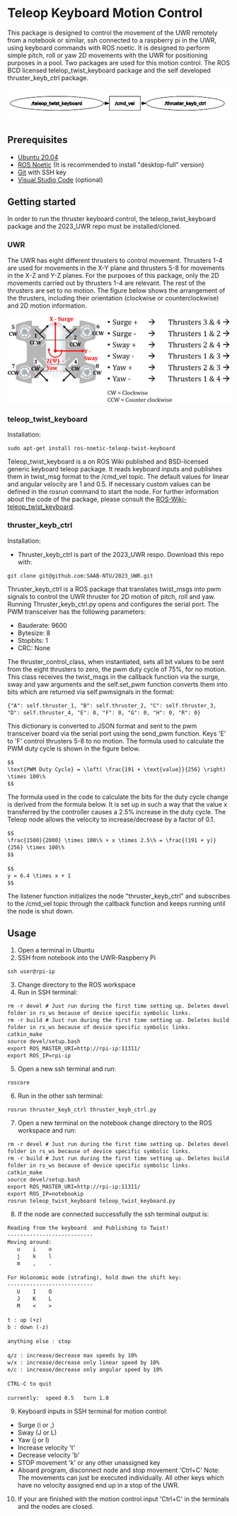 # Teleop Keyboard Motion Control

This package is designed to control the movement of the UWR remotely from a notebook or similar, ssh connected to a raspberry pi in the UWR, using keyboard commands with ROS noetic. It is designed to perform simple pitch, roll or yaw 2D movements with the UWR for positioning purposes in a pool. Two packages are used for this motion control. The ROS BCD licensed telelop_twist_keyboard package and the self developed thruster_keyb_ctrl package.

![Alt text](png/rqt_graph.png)

## Prerequisites

- [Ubuntu 20.04](https://releases.ubuntu.com/focal/)
- [ROS Noetic](https://wiki.ros.org/noetic/Installation) (It is recommended to install "desktop-full" version)
- [Git](https://github.com/git-guides/install-git) with SSH key
- [Visual Studio Code](https://code.visualstudio.com/download) (optional) 

## Getting started

In order to run the thruster keyboard control, the teleop_twist_keyboard package and the 2023_UWR repo must be installed/cloned.

### UWR

The UWR has eight different thrusters to control movement. Thrusters 1-4 are used for movements in the X-Y plane and thrusters 5-8 for movements in the X-Z and Y-Z planes. For the purposes of this package, only the 2D movements carried out by thrusters 1-4 are relevant. The rest of the thrusters are set to no motion.  The figure below shows the arrangement of the thrusters, including their orientation (clockwise or counterclockwise) and 2D motion information.

![Alt text](png/uwr_thruster_layout.png)

### teleop_twist_keyboard

Installation:
```
sudo apt-get install ros-noetic-teleop-twist-keyboard
```

Teleop_twist_keyboard is a on ROS Wiki published and BSD-licensed generic keyboard teleop package. It reads keyboard inputs and publishes them in twist_msg format to the /cmd_vel topic. The default values for linear and angular velocity are 1 and 0.5. If necessary custom values can be defined in the rosrun command to start the node. For further information about the code of the package, please consult the [ROS-Wiki-teleop_twist_keyboard](https://wiki.ros.org/action/fullsearch/teleop_twist_keyboard?action=fullsearch&context=180&value=linkto%3A%22teleop_twist_keyboard%22).

### thruster_keyb_ctrl

Installation:
- Thruster_keyb_ctrl is part of the 2023_UWR respo. Download this repo with:
```
git clone git@github.com:SAAB-NTU/2023_UWR.git
```
Thruster_keyb_ctrl is a ROS package that translates twist_msgs into pwm signals to control the UWR thruster for 2D motion of pitch, roll and yaw. Running Thruster_keyb_ctrl.py opens and configures the serial port. The PWM transceiver has the following parameters:
- Bauderate: 9600
- Bytesize: 8
- Stopbits: 1
- CRC: None

The thruster_control_class, when instantiated, sets all bit values to be sent from the eight thrusters to zero, the pwm duty cycle of 75%, for no motion. This class receives the twist_msgs in the callback function via the surge, sway and yaw arguments and the self.set_pwm function converts them into bits which are returned via self.pwmsignals in the format:
```
{"A": self.thruster_1, "B": self.thruster_2, "C": self.thruster_3, "D": self.thruster_4, "E": 0, "F": 0, "G": 0, "H": 0, "R": 0}
```
This dictionary is converted to JSON format and sent to the pwm transceiver board via the serial port using the send_pwm function. Keys 'E' to 'F' control thrusters 5-8 to no motion. The formula used to calculate the PWM duty cycle is shown in the figure below.
```
$$
\text{PWM Duty Cycle} = \left( \frac{191 + \text{value}}{256} \right) \times 100\%
$$
```
The formula used in the code to calculate the bits for the duty cycle change is derived from the formula below. It is set up in such a way that the value x transferred by the controller causes a 2.5% increase in the duty cycle. The Teleop node allows the velocity to increase/decrease by a factor of 0.1.
```
$$
\frac{1500}{2000} \times 100\% + x \times 2.5\% = \frac{(191 + y)}{256} \times 100\%
$$

$$
y = 6.4 \times x + 1
$$
```

The listener function initializes the node "thruster_keyb_ctrl" and subscribes to the /cmd_vel topic through the callback function and keeps running until the node is shut down.

## Usage

1. Open a terminal in Ubuntu
2. SSH from notebook into the UWR-Raspberry Pi
 ```
 ssh user@rpi-ip
 ```
3. Change directory to the ROS workspace
4. Run in SSH terminal:
 ```
 rm -r devel # Just run during the first time setting up. Deletes devel folder in rs_ws because of device specific symbolic links.
 rm -r build # Just run during the first time setting up. Deletes build folder in rs_ws because of device specific symbolic links.
 catkin_make
 source devel/setup.bash
 export ROS_MASTER_URI=http://rpi-ip:11311/
 export ROS_IP=rpi-ip

 ```
5. Open a new ssh terminal and run:
```
roscore
 ```
6. Run in the other ssh  terminal:
 ```
 rosrun thruster_keyb_ctrl thruster_keyb_ctrl.py
 ```
7. Open a new terminal on the notebook change directory to the ROS workspace and run:
 ```
 rm -r devel # Just run during the first time setting up. Deletes devel folder in rs_ws because of device specific symbolic links.
 rm -r build # Just run during the first time setting up. Deletes build folder in rs_ws because of device specific symbolic links.
 catkin_make
 source devel/setup.bash
 export ROS_MASTER_URI=http://rpi-ip:11311/
 export ROS_IP=notebookip
 rosrun teleop_twist_keyboard teleop_twist_keyboard.py
 ```
8. If the node are connected successfully the ssh terminal output is:
```
Reading from the keyboard  and Publishing to Twist!
---------------------------
Moving around:
   u    i    o
   j    k    l
   m    ,    .

For Holonomic mode (strafing), hold down the shift key:
---------------------------
   U    I    O
   J    K    L
   M    <    >

t : up (+z)
b : down (-z)

anything else : stop

q/z : increase/decrease max speeds by 10%
w/x : increase/decrease only linear speed by 10%
e/c : increase/decrease only angular speed by 10%

CTRL-C to quit

currently:	speed 0.5	turn 1.0 
```
9. Keyboard inputs in SSH terminal for motion control:
- Surge (i or ,)
- Sway (J or L)
- Yaw (j or l)
- Increase velocity 't'
- Decrease velocity 'b'
- STOP movement 'k' or any other unassigned key
- Aboard program, disconnect node and stop movement 'Ctrl+C'
Note: The movements can just be executed individually. All other keys which have no velocity assigned end up in a stop of the UWR.

10. If your are finished with the motion control input 'Ctrl+C' in the terminals and the nodes are closed.
